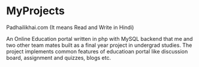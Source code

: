 MyProjects
==========

Padhailikhai.com (It means Read and Write in Hindi) 

An Online Education portal written in php with MySQL backend that me and two other team mates built as a final year project in undergrad studies. The project implements common features of educatioan portal like discussion board, assignment and quizzes, blogs etc.  
